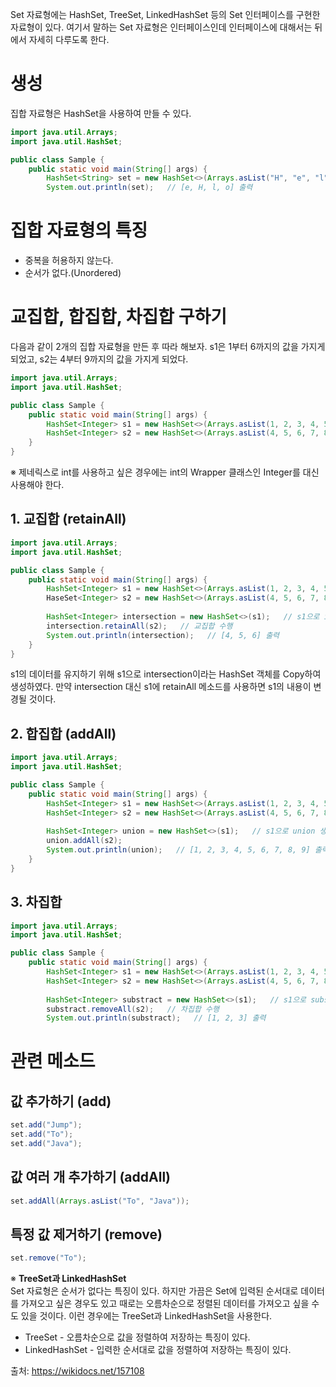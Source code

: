 Set 자료형에는 HashSet, TreeSet, LinkedHashSet 등의 Set 인터페이스를 구현한 자료형이 있다.
여기서 말하는 Set 자료형은 인터페이스인데 인터페이스에 대해서는 뒤에서 자세히 다루도록 한다.

# 생성
집합 자료형은 HashSet을 사용하여 만들 수 있다.
```java
import java.util.Arrays;
import java.util.HashSet;

public class Sample {
    public static void main(String[] args) {
        HashSet<String> set = new HashSet<>(Arrays.asList("H", "e", "l", "l", "o"));
        System.out.println(set);   // [e, H, l, o] 출력
```

# 집합 자료형의 특징
* 중복을 허용하지 않는다.
* 순서가 없다.(Unordered)

# 교집합, 합집합, 차집합 구하기

다음과 같이 2개의 집합 자료형을 만든 후 따라 해보자. s1은 1부터 6까지의 값을 가지게 되었고, s2는 4부터 9까지의 값을 가지게 되었다.
```java
import java.util.Arrays;
import java.util.HashSet;

public class Sample {
    public static void main(String[] args) {
        HashSet<Integer> s1 = new HashSet<>(Arrays.asList(1, 2, 3, 4, 5, 6));
        HashSet<Integer> s2 = new HashSet<>(Arrays.asList(4, 5, 6, 7, 8, 9));
    }
}
```
※ 제네릭스로 int를 사용하고 싶은 경우에는 int의 Wrapper 클래스인 Integer를 대신 사용해야 한다.

## 1. 교집합 (retainAll)
```java
import java.util.Arrays;
import java.util.HashSet;

public class Sample {
    public static void main(String[] args) {
        HashSet<Integer> s1 = new HashSet<>(Arrays.asList(1, 2, 3, 4, 5, 6));
        HaseSet<Integer> s2 = new HashSet<>(Arrays.asList(4, 5, 6, 7, 8, 9));
      
        HashSet<Integer> intersection = new HashSet<>(s1);   // s1으로 intersection 생성
        intersection.retainAll(s2);   // 교집합 수행
        System.out.println(intersection);   // [4, 5, 6] 출력
    }
}
```
s1의 데이터를 유지하기 위해 s1으로 intersection이라는 HashSet 객체를 Copy하여 생성하였다.
만약 intersection 대신 s1에 retainAll 메소드를 사용하면 s1의 내용이 변경될 것이다.

## 2. 합집합 (addAll)
```java
import java.util.Arrays;
import java.util.HashSet;

public class Sample {
    public static void main(String[] args) {
        HashSet<Integer> s1 = new HashSet<>(Arrays.asList(1, 2, 3, 4, 5, 6));
        HashSet<Integer> s2 = new HashSet<>(Arrays.asList(4, 5, 6, 7, 8, 9));
        
        HashSet<Integer> union = new HashSet<>(s1);   // s1으로 union 생성
        union.addAll(s2);
        System.out.println(union);   // [1, 2, 3, 4, 5, 6, 7, 8, 9] 출력
    }
}
```

## 3. 차집합
```java
import java.util.Arrays;
import java.util.HashSet;

public class Sample {
    public static void main(String[] args) {
        HashSet<Integer> s1 = new HashSet<>(Arrays.asList(1, 2, 3, 4, 5, 6));
        HashSet<Integer> s2 = new HashSet<>(Arrays.asList(4, 5, 6, 7, 8, 9));
      
        HashSet<Integer> substract = new HashSet<>(s1);   // s1으로 substract 생성
        substract.removeAll(s2);   // 차집합 수행
        System.out.println(substract);   // [1, 2, 3] 출력
```

# 관련 메소드
## 값 추가하기 (add)
```java
set.add("Jump");
set.add("To");
set.add("Java");
```

## 값 여러 개 추가하기 (addAll)
```java
set.addAll(Arrays.asList("To", "Java"));
```

## 특정 값 제거하기 (remove)
```java
set.remove("To");
```

※ **TreeSet과 LinkedHashSet**   
Set 자료형은 순서가 없다는 특징이 있다.
하지만 가끔은 Set에 입력된 순서대로 데이터를 가져오고 싶은 경우도 있고 때로는 오름차순으로 정렬된 데이터를 가져오고 싶을 수도 있을 것이다.
이런 경우에는 TreeSet과 LinkedHashSet을 사용한다.

* TreeSet - 오름차순으로 값을 정렬하여 저장하는 특징이 있다.
* LinkedHashSet - 입력한 순서대로 값을 정렬하여 저장하는 특징이 있다.


출처: https://wikidocs.net/157108
